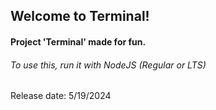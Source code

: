 <h2>Welcome to Terminal!</h2>
<h4>Project 'Terminal' made for fun.</h4>
<h6>To use this, run it with NodeJS (Regular or LTS)</h6>
<p>Release date: 5/19/2024</p>

